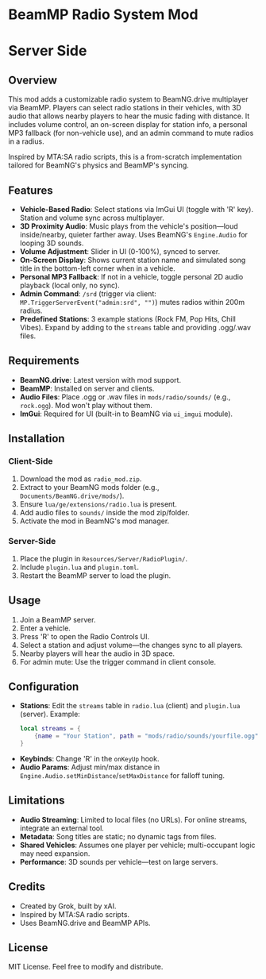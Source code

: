 # BeamMP Radio System Mod
# Server Side

## Overview

This mod adds a customizable radio system to BeamNG.drive multiplayer via BeamMP. Players can select radio stations in their vehicles, with 3D audio that allows nearby players to hear the music fading with distance. It includes volume control, an on-screen display for station info, a personal MP3 fallback (for non-vehicle use), and an admin command to mute radios in a radius.

Inspired by MTA:SA radio scripts, this is a from-scratch implementation tailored for BeamNG's physics and BeamMP's syncing.

## Features

- **Vehicle-Based Radio**: Select stations via ImGui UI (toggle with 'R' key). Station and volume sync across multiplayer.
- **3D Proximity Audio**: Music plays from the vehicle's position—loud inside/nearby, quieter farther away. Uses BeamNG's `Engine.Audio` for looping 3D sounds.
- **Volume Adjustment**: Slider in UI (0-100%), synced to server.
- **On-Screen Display**: Shows current station name and simulated song title in the bottom-left corner when in a vehicle.
- **Personal MP3 Fallback**: If not in a vehicle, toggle personal 2D audio playback (local only, no sync).
- **Admin Command**: `/srd` (trigger via client: `MP.TriggerServerEvent("admin:srd", "")`) mutes radios within 200m radius.
- **Predefined Stations**: 3 example stations (Rock FM, Pop Hits, Chill Vibes). Expand by adding to the `streams` table and providing .ogg/.wav files.

## Requirements

- **BeamNG.drive**: Latest version with mod support.
- **BeamMP**: Installed on server and clients.
- **Audio Files**: Place .ogg or .wav files in `mods/radio/sounds/` (e.g., `rock.ogg`). Mod won't play without them.
- **ImGui**: Required for UI (built-in to BeamNG via `ui_imgui` module).

## Installation

### Client-Side
1. Download the mod as `radio_mod.zip`.
2. Extract to your BeamNG mods folder (e.g., `Documents/BeamNG.drive/mods/`).
3. Ensure `lua/ge/extensions/radio.lua` is present.
4. Add audio files to `sounds/` inside the mod zip/folder.
5. Activate the mod in BeamNG's mod manager.

### Server-Side
1. Place the plugin in `Resources/Server/RadioPlugin/`.
2. Include `plugin.lua` and `plugin.toml`.
3. Restart the BeamMP server to load the plugin.

## Usage

1. Join a BeamMP server.
2. Enter a vehicle.
3. Press 'R' to open the Radio Controls UI.
4. Select a station and adjust volume—the changes sync to all players.
5. Nearby players will hear the audio in 3D space.
6. For admin mute: Use the trigger command in client console.

## Configuration

- **Stations**: Edit the `streams` table in `radio.lua` (client) and `plugin.lua` (server). Example:
  ```lua
  local streams = {
      {name = "Your Station", path = "mods/radio/sounds/yourfile.ogg", song = "Your Song Title"}
  }
  ```
- **Keybinds**: Change 'R' in the `onKeyUp` hook.
- **Audio Params**: Adjust min/max distance in `Engine.Audio.setMinDistance`/`setMaxDistance` for falloff tuning.

## Limitations

- **Audio Streaming**: Limited to local files (no URLs). For online streams, integrate an external tool.
- **Metadata**: Song titles are static; no dynamic tags from files.
- **Shared Vehicles**: Assumes one player per vehicle; multi-occupant logic may need expansion.
- **Performance**: 3D sounds per vehicle—test on large servers.

## Credits

- Created by Grok, built by xAI.
- Inspired by MTA:SA radio scripts.
- Uses BeamNG.drive and BeamMP APIs.

## License

MIT License. Feel free to modify and distribute.
